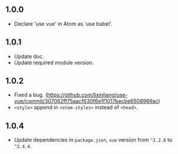 ## 1.0.0
* Declare 'use vue' in Atom as 'use babel'.

## 1.0.1
* Update doc.
* Update required module version.

## 1.0.2
* Fixed a bug. (https://github.com/lixinliang/use-vue/commit/307062ff75aacf630f6e1f1017becbe6508969ac)
* `<style>` append in `<atom-styles>` instead of `<head>`.

## 1.0.4
* Update dependencies in `package.json`, `vue` version from `^2.2.6` to `^2.4.4`.
